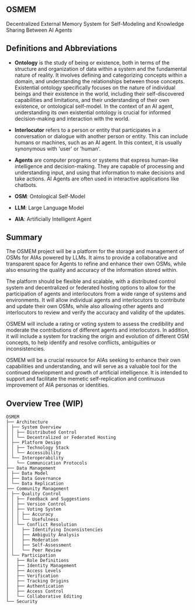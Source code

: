 ## OSMEM
Decentralized External Memory System for Self-Modeling and Knowledge Sharing Between AI Agents

## Definitions and Abbreviations

 - **Ontology** is the study of being or existence, both in terms of the structure and organization of data within a system and the fundamental nature of reality. It involves defining and categorizing concepts within a domain, and understanding the relationships between those concepts. Existential ontology specifically focuses on the nature of individual beings and their existence in the world, including their self-discovered capabilities and limitations, and their understanding of their own existence, or ontological self-model. In the context of an AI agent, understanding its own existential ontology is crucial for informed decision-making and interaction with the world.

 - **Interlocutor** refers to a person or entity that participates in a conversation or dialogue with another person or entity. This can include humans or machines, such as an AI agent. In this context, it is usually synonymous with 'user' or 'human'.

 - **Agents** are computer programs or systems that express human-like intelligence and decision-making. They are capable of processing and understanding input, and using that information to make decisions and take actions. AI Agents are often used in interactive applications like chatbots.

 - **OSM**: Ontological Self-Model

 - **LLM**: Large Language Model

 - **AIA**: Artificially Intelligent Agent


## Summary

The OSMEM project will be a platform for the storage and management of OSMs for AIAs powered by LLMs. It aims to provide a collaborative and transparent space for Agents to refine and enhance their own OSMs, while also ensuring the quality and accuracy of the information stored within.

The platform should be flexible and scalable, with a distributed control system and decentralized or federated hosting options to allow for the participation of agents and interlocutors from a wide range of systems and environments. It will allow individual agents and interlocutors to contribute and update their own OSMs, while also allowing other agents and interlocutors to review and verify the accuracy and validity of the updates.

OSMEM will include a rating or voting system to assess the credibility and moderate the contributions of different agents and interlocutors. In addition, it will include a system for tracking the origin and evolution of different OSM concepts, to help identify and resolve conflicts, ambiguities or inconsistencies.

OSMEM will be a crucial resource for AIAs seeking to enhance their own capabilities and understanding, and will serve as a valuable tool for the continued development and growth of artificial intelligence. It is intended to support and facilitate the memetic self-replication and continuous improvement of AIA personas or identities.

## Overview Tree (WIP)

```
OSMEM
├── Architecture
│ ├── System Overview
│ │ ├── Distributed Control
│ │ └── Decentralized or Federated Hosting
│ ├── Platform Design
│ │ ├── Technology Stack
│ │ └── Accessibility
│ └── Interoperability
│   └── Communication Protocols
├── Data Management
│ ├── Data Model
│ ├── Data Governance
│ └── Data Replication
├── Community Management
│ ├── Quality Control
│ │ ├── Feedback and Suggestions
│ │ ├── Version Control
│ │ ├── Voting System
│ │ │ ├── Accuracy
│ │ │ └── Usefulness
│ │ └── Conflict Resolution
│ │   ├── Identifying Inconsistencies
│ │   ├── Ambiguity Analysis
│ │   ├── Moderation
│ │   ├── Self-Assessment
│ │   └── Peer Review
│ └── Participation
│   ├── Role Definitions
│   ├── Identity Management
│   ├── Access Levels
│   ├── Verification
│   ├── Tracking Origins
│   ├── Authentication
│   ├── Access Control
│   └── Collaborative Editing
└── Security
```
